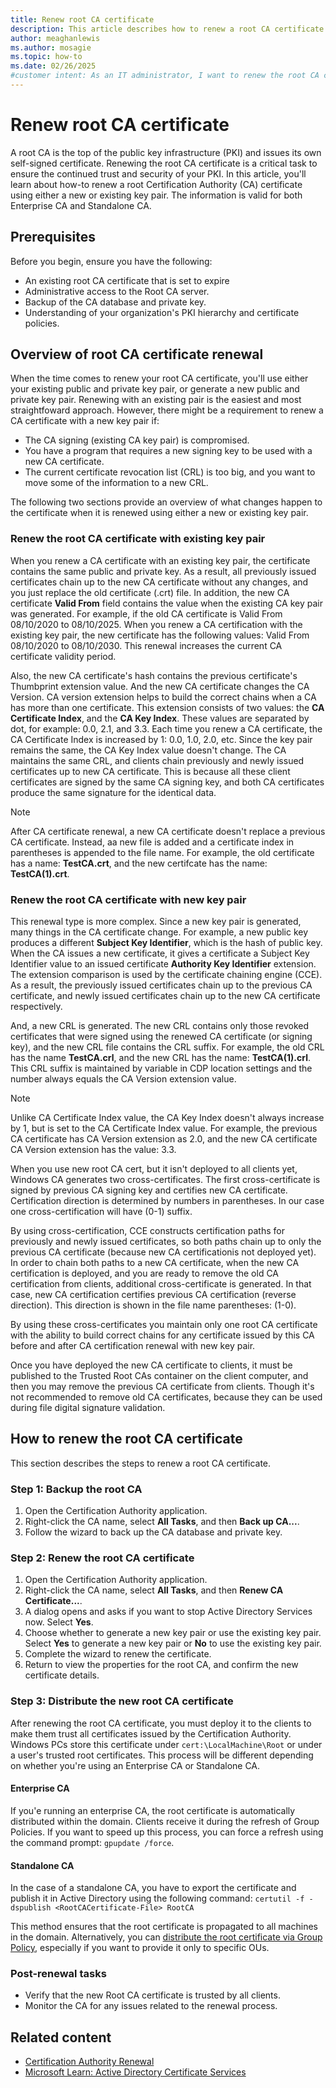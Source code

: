 ```yaml
---
title: Renew root CA certificate
description: This article describes how to renew a root CA certificate with existing key pair, and a renew CA certificate with new key pair.
author: meaghanlewis
ms.author: mosagie
ms.topic: how-to
ms.date: 02/26/2025
#customer intent: As an IT administrator, I want to renew the root CA certificate so that the PKI remains secure and trusted.
---
```


# Renew root CA certificate

A root CA is the top of the public key infrastructure (PKI) and issues its own self-signed certificate. Renewing the root CA certificate is a critical task to ensure the continued trust and security of your PKI. In this article, you'll learn about how-to renew a root Certification Authority (CA) certificate using either a new or existing key pair. The information is valid for both Enterprise CA and Standalone CA.

## Prerequisites

Before you begin, ensure you have the following:

- An existing root CA certificate that is set to expire
- Administrative access to the Root CA server.
- Backup of the CA database and private key.
- Understanding of your organization's PKI hierarchy and certificate policies.

## Overview of root CA certificate renewal

When the time comes to renew your root CA certificate, you'll use either your existing public and private key pair, or generate a new public and private key pair. Renewing with an existing pair is the easiest and most straightfoward approach. However, there might be a requirement to renew a CA certificate with a new key pair if:

- The CA signing (existing CA key pair) is compromised.
- You have a program that requires a new signing key to be used with a new CA certificate.
- The current certificate revocation list (CRL) is too big, and you want to move some of the information to a new CRL.

The following two sections provide an overview of what changes happen to the certificate when it is renewed using either a new or existing key pair.

### Renew the root CA certificate with existing key pair

When you renew a CA certificate with an existing key pair, the certificate contains the same public and private key. As a result, all previously issued certificates chain up to the new CA certificate without any changes, and you just replace the old certificate (.crt) file. In addition, the new CA certificate **Valid From** field contains the value when the existing CA key pair was generated. For example, if the old CA certificate is Valid From 08/10/2020 to 08/10/2025. When you renew a CA certification with the existing key pair, the new certificate has the following values: Valid From 08/10/2020 to 08/10/2030. This renewal increases the current CA certificate validity period.

Also, the new CA certificate's hash contains the previous certificate's Thumbprint extension value. And the new CA certificate changes the CA Version. CA version extension helps to build the correct chains when a CA has more than one certificate. This extension consists of two values: the **CA Certificate Index**, and the **CA Key Index**. These values are separated by dot, for example: 0.0, 2.1, and 3.3. Each time you renew a CA certificate, the CA Certificate Index is increased by 1: 0.0, 1.0, 2.0, etc. Since the key pair remains the same, the CA Key Index value doesn't change. The CA maintains the same CRL, and clients chain previously and newly issued certificates up to new CA certificate. This is because all these client certificates are signed by the same CA signing key, and both CA certificates produce the same signature for the identical data.

>[!NOTE]
>After CA certificate renewal, a new CA certificate doesn't replace a previous CA certificate. Instead, aa new file is added and a certificate index in parentheses is appended to the file name. For example, the old certificate has a name: **TestCA.crt**, and the new certifcate has the name: **TestCA(1).crt**.

### Renew the root CA certificate with new key pair

This renewal type is more complex. Since a new key pair is generated, many things in the CA certificate change. For example, a new public key produces a different **Subject Key Identifier**, which is the hash of public key. When the CA issues a new certificate, it gives a certificate a Subject Key Identifier value to an issued certificate **Authority Key Identifier** extension. The extension comparison is used by the certificate chaining engine (CCE). As a result, the previously issued certificates chain up to the previous CA certificate, and newly issued certificates chain up to the new CA certificate respectively.

And, a new CRL is generated. The new CRL contains only those revoked certificates that were signed using the renewed CA certificate (or signing key), and the new CRL file contains the CRL suffix. For example, the old CRL has the name **TestCA.crl**, and the new CRL has the name: **TestCA(1).crl**. This CRL suffix is maintained by <CRLNameSuffix> variable in CDP location settings and the number always equals the CA Version extension value.

>[!NOTE]
>Unlike CA Certificate Index value, the CA Key Index doesn't always increase by 1, but is set to the CA Certificate Index value. For example, the previous CA certificate has CA Version extension as 2.0, and the new CA certificate CA Version extension has the value: 3.3.

When you use new root CA cert, but it isn't deployed to all clients yet, Windows CA generates two cross-certificates. The first cross-certificate is signed by previous CA signing key and certifies new CA certificate. Certification direction is determined by numbers in parentheses. In our case one cross-certification will have (0-1) suffix.

By using cross-certification, CCE constructs certification paths for previously and newly  issued certificates, so both paths chain up to only the previous CA certificate (because new CA certificationis not deployed yet). In order to chain both paths to a new CA certificate, when the new CA certification is deployed, and you are ready to remove the old CA certification from clients, additional cross-certificate is generated. In that case, new CA certification certifies previous CA certification (reverse direction). This direction is shown in the file name parentheses: (1-0).

By using these cross-certificates you maintain only one root CA certificate with the ability to build correct chains for any certificate issued by this CA before and after CA certification renewal with new key pair.

Once you have deployed the new CA certificate to clients, it must be published to the Trusted Root CAs container on the client computer, and then you may remove the previous CA certificate from clients. Though it's not recommended to remove old CA certificates, because they can be used during file digital signature validation.

## How to renew the root CA certificate

This section describes the steps to renew a root CA certificate.

### Step 1: Backup the root CA

1. Open the Certification Authority application.
1. Right-click the CA name, select **All Tasks**, and then **Back up CA...**.
1. Follow the wizard to back up the CA database and private key.

### Step 2: Renew the root CA certificate

1. Open the Certification Authority application.
1. Right-click the CA name, select **All Tasks**, and then **Renew CA Certificate...**.
1. A dialog opens and asks if you want to stop Active Directory Services now. Select **Yes**.
1. Choose whether to generate a new key pair or use the existing key pair. Select **Yes** to generate a new key pair or **No** to use the existing key pair.
1. Complete the wizard to renew the certificate.
1. Return to view the properties for the root CA, and confirm the new certificate details.

### Step 3: Distribute the new root CA certificate

After renewing the root CA certificate, you must deploy it to the clients to make them trust all certificates issued by the Certification Authority. Windows PCs store this certificate under `cert:\LocalMachine\Root` or under a user's trusted root certificates. This process will be different depending on whether you're using an Enterprise CA or Standalone CA.

#### Enterprise CA

If you'e running an enterprise CA, the root certificate is automatically distributed within the domain. Clients receive it during the refresh of Group Policies. If you want to speed up this process, you can force a refresh using the command prompt: `gpupdate /force`.

#### Standalone CA

In the case of a standalone CA, you have to export the certificate and publish it in Active Directory using the following command: `certutil -f -dspublish <RootCACertificate-File> RootCA`

This method ensures that the root certificate is propagated to all machines in the domain. Alternatively, you can [distribute the root certificate via Group Policy](/windows-server/identity/ad-fs/deployment/distribute-certificates-to-client-computers-by-using-group-policy), especially if you want to provide it only to specific OUs.

### Post-renewal tasks

- Verify that the new Root CA certificate is trusted by all clients.
- Monitor the CA for any issues related to the renewal process.

## Related content

- [Certification Authority Renewal](/windows/win32/seccrypto/certification-authority-renewal)
- [Microsoft Learn: Active Directory Certificate Services](/windows-server/identity/ad-cs/)
